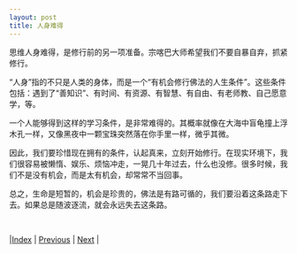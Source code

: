 ```yaml
---
layout: post
title: 人身难得
---
```


思维人身难得，是修行前的另一项准备。宗喀巴大师希望我们不要自暴自弃，抓紧修行。

“人身”指的不只是人类的身体，而是一个“有机会修行佛法的人生条件”。这些条件包括：遇到了“善知识”、有时间、有资源、有智慧、有自由、有老师教、自己愿意学，等。

一个人能够得到这样的学习条件，是非常难得的。其概率就像在大海中盲龟撞上浮木孔一样，又像黑夜中一颗宝珠突然落在你手里一样，微乎其微。

因此，我们要珍惜现在拥有的条件，认起真来，立刻开始修行。在现实环境下，我们很容易被懒惰、娱乐、烦恼冲走，一晃几十年过去，什么也没修。很多时候，我们不是没有机会，而是太有机会，却常常不当回事。

总之，生命是短暂的，机会是珍贵的，佛法是有路可循的，我们要沿着这条路走下去。如果总是随波逐流，就会永远失去这条路。

<br/>

|[Index](../) | [Previous](5-shanzhis) | [Next](9-xia) |
